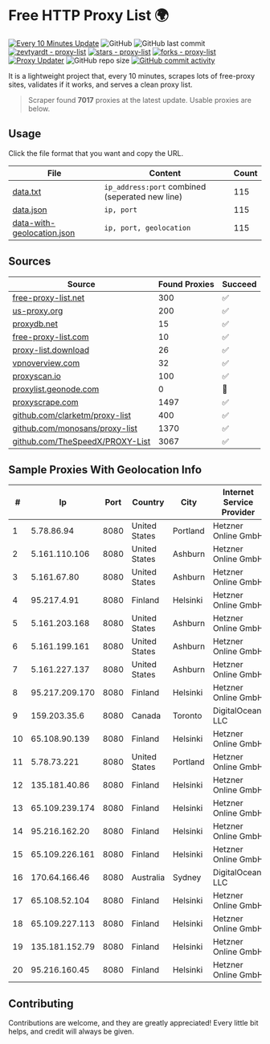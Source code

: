
# Free HTTP Proxy List 🌍

[![Every 10 Minutes Update](https://github.com/mertguvencli/http-proxy-list/actions/workflows/main.yml/badge.svg?branch=main)](https://github.com/mertguvencli/http-proxy-list/actions/workflows/main.yml)
![GitHub](https://img.shields.io/github/license/mertguvencli/http-proxy-list)
![GitHub last commit](https://img.shields.io/github/last-commit/mertguvencli/http-proxy-list)
[![zevtyardt - proxy-list](https://img.shields.io/static/v1?label=zevtyardt&message=proxy-list&color=blue&logo=github)](https://github.com/zevtyardt/proxy-list "Go to GitHub repo")
[![stars - proxy-list](https://img.shields.io/github/stars/zevtyardt/proxy-list?style=social)](https://github.com/zevtyardt/proxy-list)
[![forks - proxy-list](https://img.shields.io/github/forks/zevtyardt/proxy-list?style=social)](https://github.com/zevtyardt/proxy-list)
[![Proxy Updater](https://github.com/zevtyardt/proxy-list/workflows/Proxy%20Updater/badge.svg)](https://github.com/zevtyardt/proxy-list/actions?query=workflow:"Proxy+Updater")
![GitHub repo size](https://img.shields.io/github/repo-size/zevtyardt/proxy-list)
[![GitHub commit activity](https://img.shields.io/github/commit-activity/m/zevtyardt/proxy-list?logo=commits)](https://github.com/zevtyardt/proxy-list/commits/main)

It is a lightweight project that, every 10 minutes, scrapes lots of free-proxy sites, validates if it works, and serves a clean proxy list.

> Scraper found **7017** proxies at the latest update. Usable proxies are below.

## Usage

Click the file format that you want and copy the URL.

|File|Content|Count|
|----|-------|-----|
|[data.txt](https://raw.githubusercontent.com/mertguvencli/http-proxy-list/main/proxy-list/data.txt)|`ip_address:port` combined (seperated new line)|115|
|[data.json](https://raw.githubusercontent.com/mertguvencli/http-proxy-list/main/proxy-list/data.json)|`ip, port`|115|
|[data-with-geolocation.json](https://raw.githubusercontent.com/mertguvencli/http-proxy-list/main/proxy-list/data-with-geolocation.json)|`ip, port, geolocation`|115|

## Sources

|Source|Found Proxies|Succeed|
|------|-------------|-------|
|[free-proxy-list.net](https://free-proxy-list.net)|300|✅|
|[us-proxy.org](https://www.us-proxy.org)|200|✅|
|[proxydb.net](http://proxydb.net)|15|✅|
|[free-proxy-list.com](https://free-proxy-list.com/?page=&port=&type%5B%5D=http&type%5B%5D=https&up_time=0&search=Search)|10|✅|
|[proxy-list.download](https://www.proxy-list.download/HTTP)|26|✅|
|[vpnoverview.com](https://vpnoverview.com/privacy/anonymous-browsing/free-proxy-servers)|32|✅|
|[proxyscan.io](https://www.proxyscan.io)|100|✅|
|[proxylist.geonode.com](https://proxylist.geonode.com/api/proxy-list?limit=300&page=1&sort_by=lastChecked&sort_type=desc&protocols=http,https)|0|🚫|
|[proxyscrape.com](https://api.proxyscrape.com/v2/?request=displayproxies&protocol=http&timeout=10000&country=all&ssl=all&anonymity=all)|1497|✅|
|[github.com/clarketm/proxy-list](https://raw.githubusercontent.com/clarketm/proxy-list/master/proxy-list-raw.txt)|400|✅|
|[github.com/monosans/proxy-list](https://raw.githubusercontent.com/monosans/proxy-list/main/proxies/http.txt)|1370|✅|
|[github.com/TheSpeedX/PROXY-List](https://raw.githubusercontent.com/TheSpeedX/PROXY-List/master/http.txt)|3067|✅|


## Sample Proxies With Geolocation Info

|#|Ip|Port|Country|City|Internet Service Provider|
|-|--|----|-------|----|-------------------------|
|1|5.78.86.94|8080|United States|Portland|Hetzner Online GmbH|
|2|5.161.110.106|8080|United States|Ashburn|Hetzner Online GmbH|
|3|5.161.67.80|8080|United States|Ashburn|Hetzner Online GmbH|
|4|95.217.4.91|8080|Finland|Helsinki|Hetzner Online GmbH|
|5|5.161.203.168|8080|United States|Ashburn|Hetzner Online GmbH|
|6|5.161.199.161|8080|United States|Ashburn|Hetzner Online GmbH|
|7|5.161.227.137|8080|United States|Ashburn|Hetzner Online GmbH|
|8|95.217.209.170|8080|Finland|Helsinki|Hetzner Online GmbH|
|9|159.203.35.6|8080|Canada|Toronto|DigitalOcean, LLC|
|10|65.108.90.139|8080|Finland|Helsinki|Hetzner Online GmbH|
|11|5.78.73.221|8080|United States|Portland|Hetzner Online GmbH|
|12|135.181.40.86|8080|Finland|Helsinki|Hetzner Online GmbH|
|13|65.109.239.174|8080|Finland|Helsinki|Hetzner Online GmbH|
|14|95.216.162.20|8080|Finland|Helsinki|Hetzner Online GmbH|
|15|65.109.226.161|8080|Finland|Helsinki|Hetzner Online GmbH|
|16|170.64.166.46|8080|Australia|Sydney|DigitalOcean, LLC|
|17|65.108.52.104|8080|Finland|Helsinki|Hetzner Online GmbH|
|18|65.109.227.113|8080|Finland|Helsinki|Hetzner Online GmbH|
|19|135.181.152.79|8080|Finland|Helsinki|Hetzner Online GmbH|
|20|95.216.160.45|8080|Finland|Helsinki|Hetzner Online GmbH|



## Contributing

Contributions are welcome, and they are greatly appreciated! Every
little bit helps, and credit will always be given.

